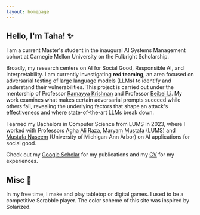 ```yaml
---
layout: homepage
---
```


## Hello, I'm Taha! ✨

I am a current Master's student in the inaugural AI Systems Management cohort at Carnegie Mellon University on the Fulbright Scholarship.

Broadly, my research centers on AI for Social Good, Responsible AI, and Interpretability. I am currently investigating **red teaming**, an area focused on adversarial testing of large language models (LLMs) to identify and understand their vulnerabilities. This project is carried out under the mentorship of Professor [Ramayya Krishnan](https://www.heinz.cmu.edu/faculty-research/profiles/krishnan-ramayya) and Professor [Beibei Li](https://www.heinz.cmu.edu/faculty-research/profiles/li-beibei). My work examines what makes certain adversarial prompts succeed while others fail, revealing the underlying factors that shape an attack's effectiveness and where state-of-the-art LLMs break down.

I earned my Bachelors in Computer Science from LUMS in 2023, where I worked with Professors [Agha Ali Raza](https://aghaaliraza.com/), [Maryam Mustafa](https://www.maryamustafa.com/) (LUMS) and [Mustafa Naseem](https://www.si.umich.edu/people/mustafa-naseem) (University of Michigan-Ann Arbor) on AI applications for social good.

Check out my [Google Scholar](https://scholar.google.com/citations?hl=en&user=fas0-OsAAAAJ) for my publications and my [CV](assets/files/Tahas_CV.pdf) for my experiences.

## Misc 🍿

In my free time, I make and play tabletop or digital games. I used to be a competitive Scrabble player. The color scheme of this site was inspired by Solarized.